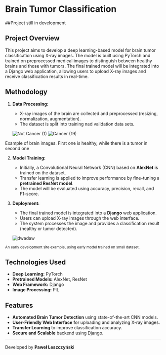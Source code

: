# Brain Tumor Classification

##Project still in development

## Project Overview
This project aims to develop a deep learning-based model for brain tumor classification using X-ray images. The model is built using PyTorch and trained on preprocessed medical images to distinguish between healthy brains and those with tumors. The final trained model will be integrated into a Django web application, allowing users to upload X-ray images and receive classification results in real-time.

## Methodology

1. **Data Processing:**
   - X-ray images of the brain are collected and preprocessed (resizing, normalization, augmentation).
   - The dataset is split into training nad validation data sets.
  
    ![Not Cancer  (1)](https://github.com/user-attachments/assets/729a9ceb-c967-4462-861f-40b79d1d5879)   ![Cancer (19)](https://github.com/user-attachments/assets/5afb40e2-0f52-4bb0-b59c-6bb6318aa102)

Example of brain images. First one is healthy, while there is a tumor in second one


2. **Model Training:**
   - Initially, a Convolutional Neural Network (CNN) based on **AlexNet** is trained on the dataset.
   - Transfer learning is applied to improve performance by fine-tuning a **pretrained ResNet model**.
   - The model will be evaluated using accuracy, precision, recall, and F1-score.

3. **Deployment:**
   - The final trained model is integrated into a **Django** web application.
   - Users can upload X-ray images through the web interface.
   - The system processes the image and provides a classification result (healthy or tumor detected).
  
   ![dwadaw](https://github.com/user-attachments/assets/359c6e09-caf2-4866-9720-ddc4b7be8163)
   
 <sub>An early development site example, using early model trained on small dataset. </sub> 



## Technologies Used
- **Deep Learning:** PyTorch
- **Pretrained Models:** AlexNet, ResNet
- **Web Framework:** Django
- **Image Processing:**  PIL

## Features
- **Automated Brain Tumor Detection** using state-of-the-art CNN models.
- **User-Friendly Web Interface** for uploading and analyzing X-ray images.
- **Transfer Learning** to improve classification accuracy.
- **Secure and Scalable** backend using Django.

---
Developed by **Paweł Leszczyński**

